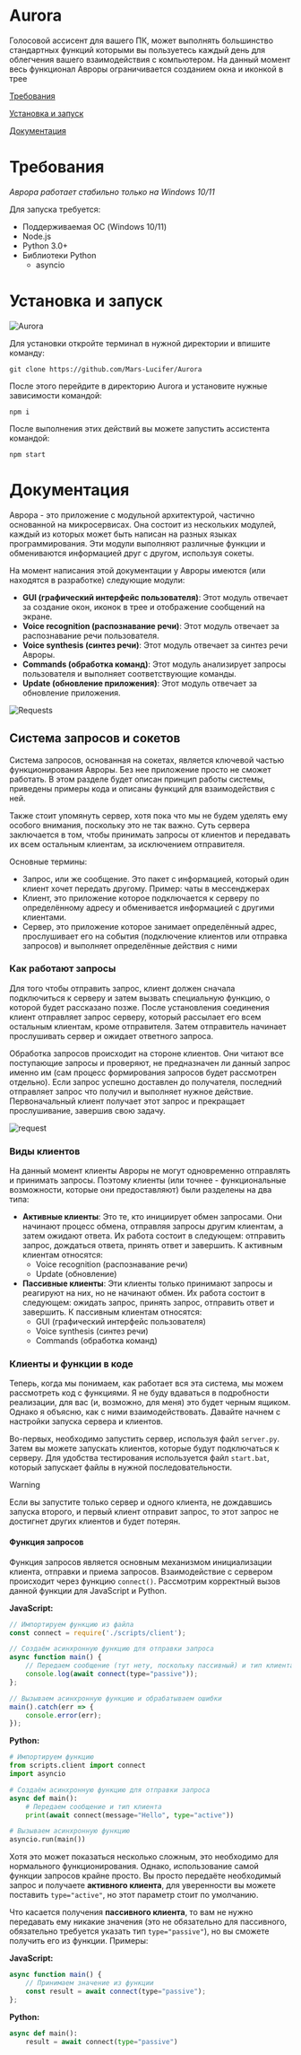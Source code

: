 # Aurora

Голосовой ассисент для вашего ПК, может выполнять большинство стандартных функций которыми вы пользуетесь каждый день для облегчения вашего взаимодействия с компьютером. На данный момент весь функционал Авроры ограничивается созданием окна и иконкой в трее

[Требования](#требования)

[Установка и запуск](#установка-и-запуск)

[Документация](#документация)

# Требования

*Аврора работает стабильно только на Windows 10/11*

Для запуска требуется:
- Поддерживаемая ОС (Windows 10/11)
- Node.js
- Python 3.0+
- Библиотеки Python
  - asyncio

# Установка и запуск

![Aurora](/style/img/Test1.jpg)

Для установки откройте терминал в нужной директории и впишите команду:

`git clone https://github.com/Mars-Lucifer/Aurora`

После этого перейдите в директорию Aurora и установите нужные зависимости командой:

`npm i`

После выполнения этих действий вы можете запустить ассистента командой:

`npm start`

# Документация

Аврора - это приложение с модульной архитектурой, частично основанной на микросервисах. Она состоит из нескольких модулей, каждый из которых может быть написан на разных языках программирования. Эти модули выполняют различные функции и обмениваются информацией друг с другом, используя сокеты.

На момент написания этой документации у Авроры имеются (или находятся в разработке) следующие модули:
- **GUI (графический интерфейс пользователя)**: Этот модуль отвечает за создание окон, иконок в трее и отображение сообщений на экране.
- **Voice recognition (распознавание речи)**: Этот модуль отвечает за распознавание речи пользователя.
- **Voice synthesis (синтез речи)**: Этот модуль отвечает за синтез речи Авроры.
- **Commands (обработка команд)**: Этот модуль анализирует запросы пользователя и выполняет соответствующие команды.
- **Update (обновление приложения)**: Этот модуль отвечает за обновление приложения.

![Requests](/style/img/requests.png)

## Система запросов и сокетов

Система запросов, основанная на сокетах, является ключевой частью функционирования Авроры. Без нее приложение просто не сможет работать. В этом разделе будет описан принцип работы системы, приведены примеры кода и описаны функций для взаимодействия с ней.

Также стоит упомянуть сервер, хотя пока что мы не будем уделять ему особого внимания, поскольку это не так важно. Суть сервера заключается в том, чтобы принимать запросы от клиентов и передавать их всем остальным клиентам, за исключением отправителя.

Основные термины:
- Запрос, или же сообщение. Это пакет с информацией, который один клиент хочет передать другому. Пример: чаты в мессенджерах
- Клиент, это приложение которое подключается к серверу по определённому адресу и обменивается информацией с другими клиентами.
- Сервер, это приложение которое занимает определённый адрес, прослушивает его на события (подключение клиентов или отправка запросов) и выполняет определённые действия с ними

### Как работают запросы

Для того чтобы отправить запрос, клиент должен сначала подключиться к серверу и затем вызвать специальную функцию, о которой будет рассказано позже. После установления соединения клиент отправляет запрос серверу, который рассылает его всем остальным клиентам, кроме отправителя. Затем отправитель начинает прослушивать сервер и ожидает ответного запроса.

Обработка запросов происходит на стороне клиентов. Они читают все поступающие запросы и проверяют, не предназначен ли данный запрос именно им (сам процесс формирования запросов будет рассмотрен отдельно). Если запрос успешно доставлен до получателя, последний отправляет запрос что получил и выполняет нужное действие. Первоначальный клиент получает этот запрос и прекращает прослушивание, завершив свою задачу.

![request](/style/img/request.png)

### Виды клиентов

На данный момент клиенты Авроры не могут одновременно отправлять и принимать запросы. Поэтому клиенты (или точнее - функциональные возможности, которые они предоставляют) были разделены на два типа:
- **Активные клиенты**: Это те, кто инициирует обмен запросами. Они начинают процесс обмена, отправляя запросы другим клиентам, а затем ожидают ответа. Их работа состоит в следующем: отправить запрос, дождаться ответа, принять ответ и завершить. К активным клиентам относятся:
  - Voice recognition (распознавание речи)
  - Update (обновление)
- **Пассивные клиенты**: Эти клиенты только принимают запросы и реагируют на них, но не начинают обмен. Их работа состоит в следующем: ожидать запрос, принять запрос, отправить ответ и завершить. К пассивным клиентам относятся:
  - GUI (графический интерфейс пользователя)
  - Voice synthesis (синтез речи)
  - Commands (обработка команд)
 
### Клиенты и функции в коде

Теперь, когда мы понимаем, как работает вся эта система, мы можем рассмотреть код с функциями. Я не буду вдаваться в подробности реализации, для вас (и, возможно, для меня) это будет черным ящиком. Однако я объясню, как с ними взаимодействовать. Давайте начнем с настройки запуска сервера и клиентов.

Во-первых, необходимо запустить сервер, используя файл `server.py`. Затем вы можете запускать клиентов, которые будут подключаться к серверу. Для удобства тестирования используется файл `start.bat`, который запускает файлы в нужной последовательности.

> [!WARNING]
> Если вы запустите только сервер и одного клиента, не дождавшись запуска второго, и первый клиент отправит запрос, то этот запрос не достигнет других клиентов и будет потерян.

#### Функция запросов

Функция запросов является основным механизмом инициализации клиента, отправки и приема запросов. Взаимодействие с сервером происходит через функцию `connect()`. Рассмотрим корректный вызов данной функции для JavaScript и Python.

**JavaScript:**
```javascript
// Импортируем функцию из файла
const connect = require('./scripts/client');

// Создаём асинхронную функцию для отправки запроса
async function main() {
    // Передаем сообщение (тут нету, поскольку пассивный) и тип клиента
    console.log(await connect(type="passive"));
};

// Вызываем асинхронную функцию и обрабатываем ошибки
main().catch(err => {
    console.error(err);
});
```

**Python:**
```python
# Импортируем функцию
from scripts.client import connect
import asyncio

# Создаём асинхронную функцию для отправки запроса
async def main():
    # Передаем сообщение и тип клиента
    print(await connect(message="Hello", type="active"))

# Вызываем асинхронную функцию
asyncio.run(main())
```

Хотя это может показаться несколько сложным, это необходимо для нормального функционирования. Однако, использование самой функции запросов крайне просто. Вы просто передаёте необходимый запрос и получаете **активного клиента**, для уверенности вы можете поставить `type="active"`, но этот параметр стоит по умолчанию. 

Что касается получения **пассивного клиента**, то вам не нужно передавать ему никакие значения (это не обязательно для пассивного, обязательно требуется указать тип `type="passive"`), но вы сможете получить его из функции. Примеры:

**JavaScript:**
```javascript
async function main() {
    // Принимаем значение из функции
    const result = await connect(type="passive");
};
```

**Python:**
```python
async def main():
    result = await connect(type="passive")
```
